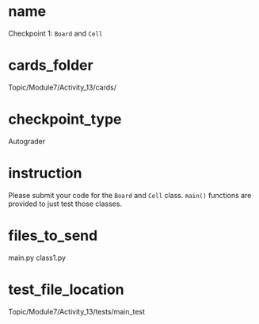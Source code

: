 # name
Checkpoint 1: `Board` and `Cell`   

# cards_folder
Topic/Module7/Activity_13/cards/

# checkpoint_type
Autograder

# instruction
Please submit your code for the `Board` and `Cell` class. `main()` functions are provided to just test those classes. 

# files_to_send
main.py class1.py

# test_file_location
Topic/Module7/Activity_13/tests/main_test
